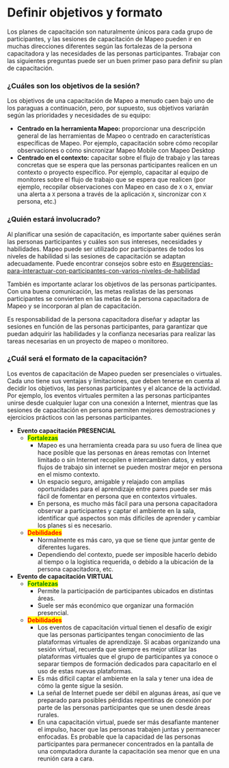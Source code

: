 # Definir objetivos y formato

Los planes de capacitación son naturalmente únicos para cada grupo de participantes, y las sesiones de capacitación de Mapeo pueden ir en muchas direcciones diferentes según las fortalezas de la persona capacitadora y las necesidades de las personas participantes. Trabajar con las siguientes preguntas puede ser un buen primer paso para definir su plan de capacitación.&#x20;

### ¿Cuáles son los objetivos de la sesión?&#x20;

Los objetivos de una capacitación de Mapeo a menudo caen bajo uno de los paraguas a continuación, pero, por supuesto, sus objetivos variarán según las prioridades y necesidades de su equipo:&#x20;

* **Centrado en la herramienta Mapeo:** proporcionar una descripción general de las herramientas de Mapeo o centrado en características específicas de Mapeo. Por ejemplo, capacitación sobre cómo recopilar observaciones o cómo sincronizar Mapeo Mobile con Mapeo Desktop&#x20;
* **Centrado en el contexto:** capacitar sobre el flujo de trabajo y las tareas concretas que se espera que las personas participantes realicen en un contexto o proyecto específico. Por ejemplo, capacitar al equipo de monitores sobre el flujo de trabajo que se espera que realicen (por ejemplo, recopilar observaciones con Mapeo en caso de `X` o `X`, enviar una alerta a `X` persona a través de la aplicación `X`, sincronizar con `X` persona, etc.)&#x20;

### ¿Quién estará involucrado?&#x20;

Al planificar una sesión de capacitación, es importante saber quiénes serán las personas participantes y cuáles son sus intereses, necesidades y habilidades. Mapeo puede ser utilizado por participantes de todos los niveles de habilidad si las sesiones de capacitación se adaptan adecuadamente. Puede encontrar consejos sobre esto en [#sugerencias-para-interactuar-con-participantes-con-varios-niveles-de-habilidad](estructurar-una-capacitacion/buenas-practicas-para-planificar-una-capacitacion.md#sugerencias-para-interactuar-con-participantes-con-varios-niveles-de-habilidad "mention")

También es importante aclarar los objetivos de las personas participantes. Con una buena comunicación, las metas realistas de las personas participantes se convierten en las metas de la persona capacitadora de Mapeo y se incorporan al plan de capacitación.&#x20;

Es responsabilidad de la persona capacitadora diseñar y adaptar las sesiones en función de las personas participantes, para garantizar que puedan adquirir las habilidades y la confianza necesarias para realizar las tareas necesarias en un proyecto de mapeo o monitoreo.&#x20;

### ¿Cuál será el formato de la capacitación?&#x20;

Los eventos de capacitación de Mapeo pueden ser presenciales o virtuales. Cada uno tiene sus ventajas y limitaciones, que deben tenerse en cuenta al decidir los objetivos, las personas participantes y el alcance de la actividad. Por ejemplo, los eventos virtuales permiten a las personas participantes unirse desde cualquier lugar con una conexión a Internet, mientras que las sesiones de capacitación en persona permiten mejores demostraciones y ejercicios prácticos con las personas participantes.

* **Evento capacitación PRESENCIAL**
  * <mark style="color:green;">**Fortalezas**</mark>&#x20;
    * Mapeo es una herramienta creada para su uso fuera de línea que hace posible que las personas en áreas remotas con Internet limitado o sin Internet recopilen e intercambien datos, y estos flujos de trabajo sin internet se pueden mostrar mejor en persona en el mismo contexto.&#x20;
    * Un espacio seguro, amigable y relajado con amplias oportunidades para el aprendizaje entre pares puede ser más fácil de fomentar en persona que en contextos virtuales.&#x20;
    * En persona, es mucho más fácil para una persona capacitadora observar a participantes y captar el ambiente en la sala, identificar qué aspectos son más difíciles de aprender y cambiar los planes si es necesario.&#x20;
  * <mark style="color:red;">**Debilidades**</mark>&#x20;
    * Normalmente es más caro, ya que se tiene que juntar gente de diferentes lugares.&#x20;
    * Dependiendo del contexto, puede ser imposible hacerlo debido al tiempo o la logística requerida, o debido a la ubicación de la persona capacitadora, etc.
* **Evento de capacitación VIRTUAL**&#x20;
  * <mark style="color:green;">**Fortalezas**</mark>&#x20;
    * Permite la participación de participantes ubicados en distintas áreas.&#x20;
    * Suele ser más económico que organizar una formación presencial.&#x20;
  * <mark style="color:red;">**Debilidades**</mark>&#x20;
    * Los eventos de capacitación virtual tienen el desafío de exigir que las personas participantes tengan conocimiento de las plataformas virtuales de aprendizaje. Si acabas organizando una sesión virtual, recuerda que siempre es mejor utilizar las plataformas virtuales que el grupo de participantes ya conoce o separar tiempos de formación dedicados para capacitarlo en el uso de estas nuevas plataformas.&#x20;
    * Es más difícil captar el ambiente en la sala y tener una idea de cómo la gente sigue la sesión.&#x20;
    * La señal de Internet puede ser débil en algunas áreas, así que ve preparado para posibles pérdidas repentinas de conexión por parte de las personas participantes que se unen desde áreas rurales.&#x20;
    * En una capacitación virtual, puede ser más desafiante mantener el impulso, hacer que las personas trabajen juntas y permanecer enfocadas. Es probable que la capacidad de las personas participantes para permanecer concentrados en la pantalla de una computadora durante la capacitación sea menor que en una reunión cara a cara.
